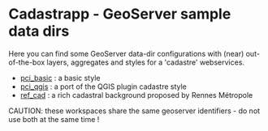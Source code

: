 Cadastrapp - GeoServer sample data dirs
======================

Here you can find some GeoServer data-dir configurations with (near) out-of-the-box layers, aggregates and styles for a 'cadastre' webservices.

* [pci_basic](pci_basic/README.md) : a basic style
* [pci_qgis](pci_qgis/README.md) : a port of the QGIS plugin cadastre style
* [ref_cad](ref_cad/README.md) : a rich cadastral background proposed by Rennes Métropole

CAUTION: these workspaces share the same geoserver identifiers - do not use both at the same time !

